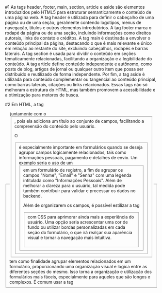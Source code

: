 #1
As tags header, footer, main, section, article e aside são elementos introduzidos pelo HTML5 para estruturar semanticamente o conteúdo de uma página web. A tag header é utilizada para definir o cabeçalho de uma página ou de uma seção, geralmente contendo logotipos, menus de navegação, títulos e outros elementos introdutórios. A tag footer marca o rodapé da página ou de uma seção, incluindo informações como direitos autorais, links de contato e créditos. A tag main é destinada a envolver o conteúdo principal da página, destacando o que é mais relevante e único em relação ao restante do site, excluindo cabeçalhos, rodapés e barras laterais. A tag section é usada para dividir o conteúdo em seções tematicamente relacionadas, facilitando a organização e a legibilidade do conteúdo. A tag article define conteúdo independente e autônomo, como posts de blog, artigos de jornal ou qualquer outro item que possa ser distribuído e reutilizado de forma independente. Por fim, a tag aside é utilizada para conteúdo complementar ou tangencial ao conteúdo principal, como barras laterais, citações ou links relacionados. Essas tags não só melhoram a estrutura do HTML, mas também promovem a acessibilidade e a otimização para motores de busca.

#2
Em HTML, a tag <fieldset> tem como finalidade agrupar elementos relacionados em um formulário, proporcionando uma organização visual e lógica entre as diferentes seções do mesmo. Isso torna a organização e utilização dos formulários mais fáceis, especialmente para aqueles que são longos e complexos. É comum usar a tag <legend> juntamente com o <fieldset>, pois ela adiciona um título ao conjunto de campos, facilitando a compreensão do conteúdo pelo usuário. 
 
 O <fieldset> é especialmente importante em formulários quando se deseja agrupar campos logicamente relacionados, tais como informações pessoais, pagamento e detalhes de envio. Um exemplo seria o uso de um <fieldset> em um formulário de registro, a fim de agrupar os campos "Nome", "Email" e "Senha" com uma legenda intitulada como "Informações Pessoais". Além de melhorar a clareza para o usuário, tal medida pode também contribuir para validar e processar os dados no backend. 
 
 Além de organizarem os campos, é possível estilizar a tag <fieldset> com CSS para aprimorar ainda mais a experiência do usuário. Uma opção seria acrescentar uma cor de fundo ou utilizar bordas personalizadas em cada seção do formulário, o que irá realçar sua aparência visual e tornar a navegação mais intuitiva.
